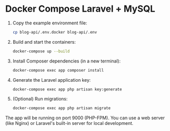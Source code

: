 # Docker Compose Laravel + MySQL

1. Copy the example environment file:
   
   ```sh
   cp blog-api/.env.docker blog-api/.env
   ```

2. Build and start the containers:
   
   ```sh
   docker-compose up --build
   ```

3. Install Composer dependencies (in a new terminal):
   
   ```sh
   docker-compose exec app composer install
   ```

4. Generate the Laravel application key:
   
   ```sh
   docker-compose exec app php artisan key:generate
   ```

5. (Optional) Run migrations:
   
   ```sh
   docker-compose exec app php artisan migrate
   ```

The app will be running on port 9000 (PHP-FPM). You can use a web server (like Nginx) or Laravel's built-in server for local development.
